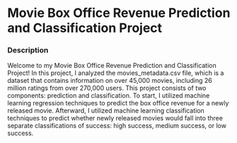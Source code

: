 # Movie Box Office Revenue Prediction and Classification Project

### Description
Welcome to my Movie Box Office Revenue Prediction and Classification Project! In this project, I analyzed the movies_metadata.csv file, which is a dataset that contains
information on over 45,000 movies, including 26 million ratings from over 270,000 users. This project consists of two components: prediction and classification. To start, I
utilized machine learning regression techniques to predict the box office revenue for a newly released movie. Afterward, I utilized machine learning classification techniques to
predict whether newly released movies would fall into three separate classifications of success: high success, medium success, or low success.
